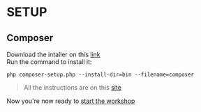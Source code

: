 # SETUP

## Composer

Download the intaller on this [link](https://getcomposer.org/doc/00-intro.md#locally)
<br>
Run the command to install it:
```
php composer-setup.php --install-dir=bin --filename=composer
```

> All the instructions are on this [site](https://getcomposer.org/doc/00-intro.md#locally)

Now you're now ready to [start the workshop](../README.md)